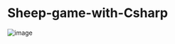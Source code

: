 # Sheep-game-with-Csharp
![image](https://github.com/Vanireddy85/Sheep-game-with-Csharp/assets/138992455/de0816ab-0c22-40bb-86dc-e73b646b66ac)

